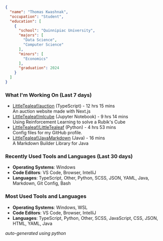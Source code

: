 
```json
{
  "name": "Thomas Kwashnak",
  "occupation": "Student",
  "education": [
    {
      "school": "Quinnipiac University",
      "majors": [
        "Data Science",
        "Computer Science"
      ],
      "minors": [
        "Economics"
      ],
      "graduation": 2024
    }
  ]
}
```

### What I'm Working On (Last 7 days)
<ul><li><a href="https://github.com/LittleTealeaf/auction">LittleTealeaf/auction</a> (TypeScript) - 12 hrs 15 mins<br>An auction website made with Next.js</li><li><a href="https://github.com/LittleTealeaf/mlcube">LittleTealeaf/mlcube</a> (Jupyter Notebook) - 9 hrs 14 mins<br>Using Reinforcement Learning to solve a Rubik's Cube</li><li><a href="https://github.com/LittleTealeaf/LittleTealeaf">LittleTealeaf/LittleTealeaf</a> (Python) - 4 hrs 53 mins<br>Config files for my GitHub profile.</li><li><a href="https://github.com/LittleTealeaf/JavaMarkdown">LittleTealeaf/JavaMarkdown</a> (Java) - 16 mins<br>A Markdown Builder Library for Java</li></ul>

### Recently Used Tools and Languages (Last 30 days)
- **Operating Systems**: Windows
- **Code Editors**: VS Code, Browser, IntelliJ
- **Languages**: TypeScript, Other, Python, SCSS, JSON, YAML, Java, Markdown, Git Config, Bash

### Most Used Tools and Languages
- **Operating Systems**: Windows, WSL
- **Code Editors**: VS Code, Browser, IntelliJ
- **Languages**: TypeScript, Python, Other, SCSS, JavaScript, CSS, JSON, HTML, YAML, Java

*auto-generated using python*

